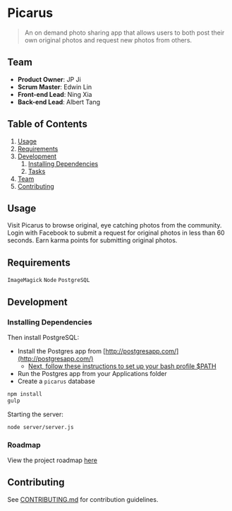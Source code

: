 # Picarus

> An on demand photo sharing app that allows users to both post their own original photos and request new photos from others.

## Team

  - __Product Owner__: JP Ji
  - __Scrum Master__: Edwin Lin
  - __Front-end Lead__: Ning Xia
  - __Back-end Lead__: Albert Tang

## Table of Contents

1. [Usage](#Usage)
1. [Requirements](#requirements)
1. [Development](#development)
    1. [Installing Dependencies](#installing-dependencies)
    1. [Tasks](#tasks)
1. [Team](#team)
1. [Contributing](#contributing)

## Usage

Visit Picarus to browse original, eye catching photos from the community.  Login with Facebook to submit a request for original photos in less than 60 seconds.  Earn karma points for submitting original photos.

## Requirements

`ImageMagick`
`Node`
`PostgreSQL`

## Development

### Installing Dependencies

Then install PostgreSQL:

- Install the Postgres app from [http://postgresapp.com/](http://postgresapp.com/)
  - [Next, follow these instructions to set up your bash profile $PATH](http://postgresapp.com/documentation/cli-tools.html)
- Run the Postgres app from your Applications folder
- Create a `picarus` database

```sh
npm install
gulp
```

Starting the server:
```
node server/server.js
```

### Roadmap

View the project roadmap [here](https://github.com/SucculentWall/Picarus/issues)


## Contributing

See [CONTRIBUTING.md](CONTRIBUTING.md) for contribution guidelines.
